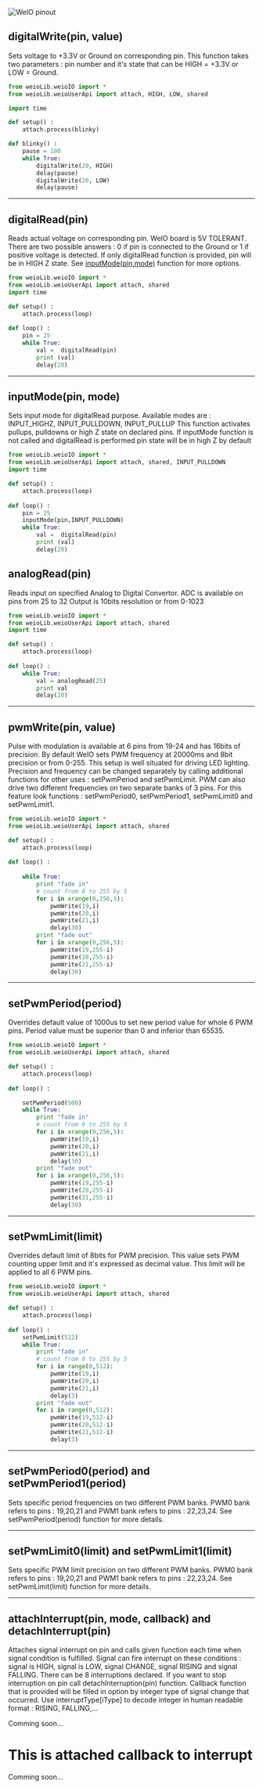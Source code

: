 ![WeIO pinout](http://www.we-io.net/img/weioCarte.jpg)
## digitalWrite(pin, value)
Sets voltage to +3.3V or Ground on corresponding pin. This function takes two parameters : pin number and it's state that can be HIGH = +3.3V or LOW = Ground.
```python
from weioLib.weioIO import *
from weioLib.weioUserApi import attach, HIGH, LOW, shared

import time

def setup() :
    attach.process(blinky)

def blinky() :
    pause = 100
    while True:
        digitalWrite(20, HIGH)
        delay(pause)
        digitalWrite(20, LOW)
        delay(pause)
```
***
## digitalRead(pin)
Reads actual voltage on corresponding pin. WeIO board is 5V TOLERANT. There are two possible answers : 0 if pin is connected to the Ground or 1 if positive voltage is detected. If only digitalRead function is provided, pin will be in HIGH Z state. See [inputMode(pin,mode)](http://github.com/nodesign/weio/wiki/Weio-GPIO-API-using-UPER-board#inputmodepin-mode) function for more options. 
```python
from weioLib.weioIO import *
from weioLib.weioUserApi import attach, shared
import time

def setup() :
    attach.process(loop)
    
def loop() :
    pin = 25
    while True:
        val =  digitalRead(pin)
        print (val)
        delay(20)

```
***
## inputMode(pin, mode)
Sets input mode for digitalRead purpose. Available modes are : INPUT_HIGHZ, INPUT_PULLDOWN, INPUT_PULLUP
This function activates pullups, pulldowns or high Z state on declared pins. If inputMode function is not called and digitalRead is performed pin state will be in high Z by default
```python
from weioLib.weioIO import *
from weioLib.weioUserApi import attach, shared, INPUT_PULLDOWN
import time

def setup() :
    attach.process(loop)
    
def loop() :
    pin = 25
    inputMode(pin,INPUT_PULLDOWN)
    while True:
        val =  digitalRead(pin)
        print (val)
        delay(20)

```
## analogRead(pin)
Reads input on specified Analog to Digital Convertor. ADC is available on pins from 25 to 32 Output is 10bits resolution or from 0-1023
```python
from weioLib.weioIO import *
from weioLib.weioUserApi import attach, shared
import time

def setup() :
    attach.process(loop)
    
def loop() :
    while True:
        val = analogRead(25)
        print val
        delay(20)
```
***
## pwmWrite(pin, value)
Pulse with modulation is available at 6 pins from 19-24 and has 16bits of precision. By default WeIO sets PWM frequency at 20000ms and 8bit precision or from 0-255. This setup is well situated for driving LED lighting. Precision and frequency can be changed separately by calling additional functions for other uses : setPwmPeriod and setPwmLimit. PWM can also drive two different frequencies on two separate banks of 3 pins. For this feature look functions : setPwmPeriod0, setPwmPeriod1, setPwmLimit0 and setPwmLimit1.
```python
from weioLib.weioIO import *
from weioLib.weioUserApi import attach, shared

def setup() :
    attach.process(loop)
    
def loop() :
   
    while True:
        print "fade in"
        # count from 0 to 255 by 5
        for i in xrange(0,256,5):
            pwmWrite(19,i)
            pwmWrite(20,i)
            pwmWrite(21,i)
            delay(30)
        print "fade out"    
        for i in xrange(0,256,5):
            pwmWrite(19,255-i)
            pwmWrite(20,255-i)
            pwmWrite(21,255-i)
            delay(30)
```
***
## setPwmPeriod(period)
Overrides default value of 1000us to set new period value for whole 6 PWM pins. Period value must be superior than 0 and inferior than 65535.
```python 
from weioLib.weioIO import *
from weioLib.weioUserApi import attach, shared

def setup() :
    attach.process(loop)
    
def loop() :

    setPwmPeriod(500)
    while True:
        print "fade in"
        # count from 0 to 255 by 5
        for i in xrange(0,256,5):
            pwmWrite(19,i)
            pwmWrite(20,i)
            pwmWrite(21,i)
            delay(30)
        print "fade out"    
        for i in xrange(0,256,5):
            pwmWrite(19,255-i)
            pwmWrite(20,255-i)
            pwmWrite(21,255-i)
            delay(30)
```
***
## setPwmLimit(limit)
Overrides default limit of 8bits for PWM precision. This value sets PWM counting upper limit and it's expressed as decimal value. This limit will be applied to all 6 PWM pins.
```python
from weioLib.weioIO import *
from weioLib.weioUserApi import attach, shared

def setup() :
    attach.process(loop)
    
def loop() :
    setPwmLimit(512)
    while True:
        print "fade in"
        # count from 0 to 255 by 5
        for i in range(0,512):
            pwmWrite(19,i)
            pwmWrite(20,i)
            pwmWrite(21,i)
            delay(3)
        print "fade out"    
        for i in range(0,512):
            pwmWrite(19,512-i)
            pwmWrite(20,512-i)
            pwmWrite(21,512-i)
            delay(3)
```
***
## setPwmPeriod0(period) and setPwmPeriod1(period)
Sets specific period frequencies on two different PWM banks. PWM0 bank refers to pins : 19,20,21 and PWM1 bank refers to pins : 22,23,24. See setPwmPeriod(period) function for more details.
***
## setPwmLimit0(limit) and setPwmLimit1(limit)
Sets specific PWM limit precision on two different PWM banks. PWM0 bank refers to pins : 19,20,21 and PWM1 bank refers to pins : 22,23,24. See setPwmLimit(limit) function for more details.
***
## attachInterrupt(pin, mode, callback) and detachInterrupt(pin)
Attaches signal interrupt on pin and calls given function each time when signal condition is fulfilled. Signal can fire interrupt on these conditions : signal is HIGH, signal is LOW, signal CHANGE, signal RISING and signal FALLING. There can be 8 interruptions declared. If you want to stop interruption on pin call detachInterruption(pin) function.
Callback function that is provided will be filled in option by integer type of signal change that occurred. Use interruptType[iType] to decode integer in human readable format : RISING, FALLING,...

Comming soon...

# This is attached callback to interrupt
Comming soon...